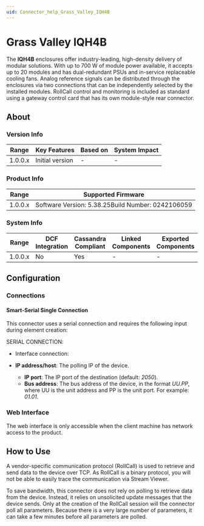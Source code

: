 ```yaml
---
uid: Connector_help_Grass_Valley_IQH4B
---
```


# Grass Valley IQH4B

The **IQH4B** enclosures offer industry-leading, high-density delivery of modular solutions. With up to 700 W of module power available, it accepts up to 20 modules and has dual-redundant PSUs and in-service replaceable cooling fans. Analog reference signals can be distributed through the enclosures via two connections that can be independently selected by the installed modules. RollCall control and monitoring is included as standard using a gateway control card that has its own module-style rear connector.

## About

### Version Info

| **Range** | **Key Features** | **Based on** | **System Impact** |
|-----------|------------------|--------------|-------------------|
| 1.0.0.x   | Initial version  | \-           | \-                |

### Product Info

| **Range** | **Supported Firmware**                            |
|-----------|---------------------------------------------------|
| 1.0.0.x   | Software Version: 5.38.25Build Number: 0242106059 |

### System Info

| **Range** | **DCF Integration** | **Cassandra Compliant** | **Linked Components** | **Exported Components** |
|-----------|---------------------|-------------------------|-----------------------|-------------------------|
| 1.0.0.x   | No                  | Yes                     | \-                    | \-                      |

## Configuration

### Connections

#### Smart-Serial Single Connection

This connector uses a serial connection and requires the following input during element creation:

SERIAL CONNECTION:

- Interface connection:

- **IP address/host**: The polling IP of the device.
  - **IP port**: The IP port of the destination (default: *2050*).
  - **Bus address**: The bus address of the device, in the format *UU.PP*, where UU is the unit address and PP is the unit port. For example: *01.01*.

### Web Interface

The web interface is only accessible when the client machine has network access to the product.

## How to Use

A vendor-specific communication protocol (RollCall) is used to retrieve and send data to the device over TCP. As RollCall is a binary protocol, you will not be able to easily trace the communication via Stream Viewer.

To save bandwidth, this connector does not rely on polling to retrieve data from the device. Instead, it relies on unsolicited update messages that the device sends. Only at the creation of the RollCall session will the connector poll all parameters. Because there is a very large number of parameters, it can take a few minutes before all parameters are polled.
